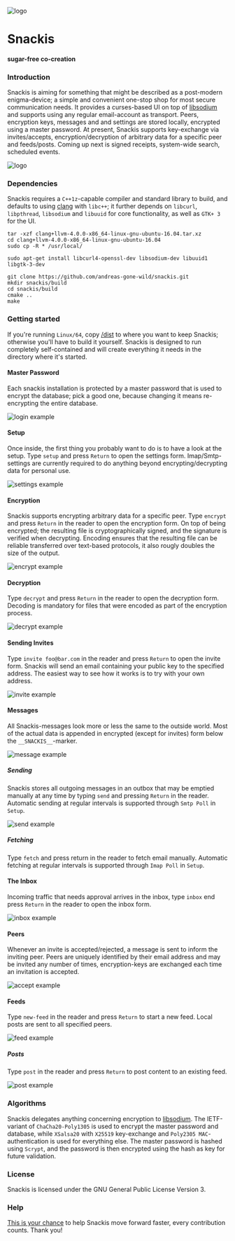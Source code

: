 ![logo](images/logo.png?raw=true)

# Snackis
#### sugar-free co-creation

### Introduction
Snackis is aiming for something that might be described as a post-modern enigma-device; a simple and convenient one-stop shop for most secure communication needs. It provides a curses-based UI on top of [libsodium](https://github.com/jedisct1/libsodium) and supports using any regular email-account as transport. Peers, encryption keys, messages and and settings are stored locally, encrypted using a master password. At present, Snackis supports key-exchange via invites/accepts, encryption/decryption of arbitrary data for a specific peer and feeds/posts. Coming up next is signed receipts, system-wide search, scheduled events.

![logo](images/gui.png?raw=true)

### Dependencies
Snackis requires a ```C++1z```-capable compiler and standard library to build, and defaults to using [clang](http://releases.llvm.org/download.html#4.0.0) with ```libc++```; it further depends on ```libcurl```, ```libpthread```, ```libsodium``` and ```libuuid``` for core functionality, as well as ```GTK+ 3``` for the UI.

```
tar -xzf clang+llvm-4.0.0-x86_64-linux-gnu-ubuntu-16.04.tar.xz
cd clang+llvm-4.0.0-x86_64-linux-gnu-ubuntu-16.04
sudo cp -R * /usr/local/

sudo apt-get install libcurl4-openssl-dev libsodium-dev libuuid1 libgtk-3-dev
```

```
git clone https://github.com/andreas-gone-wild/snackis.git
mkdir snackis/build
cd snackis/build
cmake ..
make
```

### Getting started
If you're running ```Linux/64```, copy [/dist](https://github.com/andreas-gone-wild/snackis/tree/master/dist) to where you want to keep Snackis; otherwise you'll have to build it yourself. Snackis is designed to run completely self-contained and will create everything it needs in the directory where it's started.

#### Master Password
Each snackis installation is protected by a master password that is used to encrypt the database; pick a good one, because changing it means re-encrypting the entire database.

![login example](images/login.png?raw=true)

#### Setup
Once inside, the first thing you probably want to do is to have a look at the setup. Type ```setup``` and press ```Return``` to open the settings form. Imap/Smtp-settings are currently required to do anything beyond encrypting/decrypting data for personal use.

![settings example](images/settings.png?raw=true)

#### Encryption
Snackis supports encrypting arbitrary data for a specific peer. Type ```encrypt``` and press ```Return``` in the reader to open the encryption form. On top of being encrypted; the resulting file is cryptographically signed, and the signature is verified when decrypting. Encoding ensures that the resulting file can be reliable transferred over text-based protocols, it also rougly doubles the size of the output.

![encrypt example](images/encrypt.png?raw=true)

#### Decryption
Type ```decrypt``` and press ```Return``` in the reader to open the decryption form. Decoding is mandatory for files that were encoded as part of the encryption process.

![decrypt example](images/decrypt.png?raw=true)

#### Sending Invites
Type ```invite foo@bar.com``` in the reader and press ```Return``` to open the invite form. Snackis will send an email containing your public key to the specified address. The easiest way to see how it works is to try with your own address.

![invite example](images/invite.png?raw=true)

#### Messages
All Snackis-messages look more or less the same to the outside world. Most of the actual data is appended in encrypted (except for invites) form below the ```__SNACKIS__```-marker.

![message example](images/message.png?raw=true)

##### Sending
Snackis stores all outgoing messages in an outbox that may be emptied manually at any time by typing ```send``` and pressing ```Return``` in the reader. Automatic sending at regular intervals is supported through ```Smtp Poll``` in ```Setup```.

![send example](images/send.png?raw=true)

##### Fetching
Type ```fetch``` and press return in the reader to fetch email manually. Automatic fetching at regular intervals is supported through ```Imap Poll``` in ```Setup```.

#### The Inbox
Incoming traffic that needs approval arrives in the inbox, type ```inbox``` end press ```Return``` in the reader to open the inbox form.

![inbox example](images/inbox.png?raw=true)

#### Peers
Whenever an invite is accepted/rejected, a message is sent to inform the inviting peer. Peers are uniquely identified by their email address and may be invited any number of times, encryption-keys are exchanged each time an invitation is accepted.

![accept example](images/accept.png?raw=true)

#### Feeds
Type ```new-feed``` in the reader and press ```Return``` to start a new feed. Local posts are sent to all specified peers.

![feed example](images/feed.png?raw=true)

##### Posts
Type ```post``` in the reader and press ```Return``` to post content to an existing feed.

![post example](images/post.png?raw=true)

### Algorithms
Snackis delegates anything concerning encryption to [libsodium](https://github.com/jedisct1/libsodium). The IETF-variant of ```ChaCha20-Poly1305``` is used to encrypt the master password and database, while ```XSalsa20``` with ```X25519``` key-exchange and ```Poly2305 MAC```-authentication is used for everything else. The master password is hashed using ```Scrypt```, and the password is then encrypted using the hash as key for future validation.

### License
Snackis is licensed under the GNU General Public License Version 3.

### Help
[This is your chance](https://www.paypal.me/c4life) to help Snackis move forward faster, every contribution counts. Thank you!